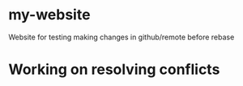 # my-website
Website for testing
making changes in github/remote before rebase
# Working on resolving conflicts
